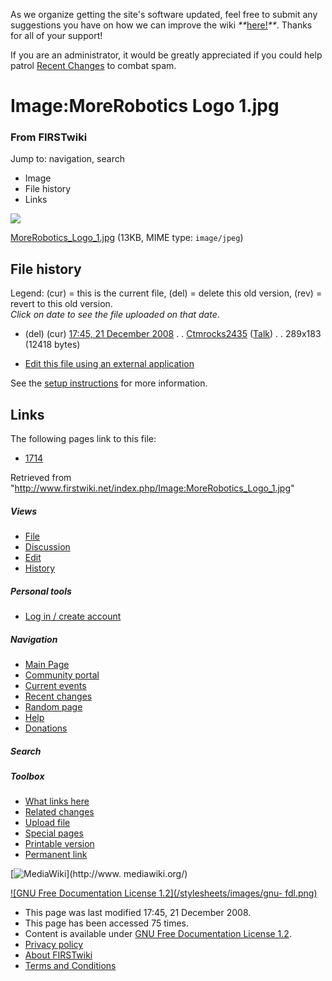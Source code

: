 As we organize getting the site's software updated, feel free to submit any
suggestions you have on how we can improve the wiki
_**_[here!](/index.php/User:Hallry/Suggestions "User:Hallry/Suggestions"
)_**_. Thanks for all of your support!

If you are an administrator, it would be greatly appreciated if you could help
patrol [Recent Changes](/index.php/Special:Recentchanges
"Special:Recentchanges" ) to combat spam.

# Image:MoreRobotics Logo 1.jpg

### From FIRSTwiki

Jump to: navigation, search

  * Image
  * File history
  * Links

![](/media/d/de/MoreRobotics_Logo_1.jpg)

[MoreRobotics_Logo_1.jpg](/media/d/de/MoreRobotics_Logo_1.jpg "MoreRobotics
Logo 1.jpg" ) (13KB, MIME type: `image/jpeg`)

## File history

Legend: (cur) = this is the current file, (del) = delete this old version,
(rev) = revert to this old version.  
_Click on date to see the file uploaded on that date_.

  * (del) (cur) [17:45, 21 December 2008](/media/d/de/MoreRobotics_Logo_1.jpg "/media/d/de/MoreRobotics Logo 1.jpg" ) . . [Ctmrocks2435](/index.php?title=User:Ctmrocks2435&action=edit "User:Ctmrocks2435" ) ([Talk](/index.php?title=User_talk:Ctmrocks2435&action=edit "User talk:Ctmrocks2435" )) . . 289x183 (12418 bytes)
  

  * [Edit this file using an external application](/index.php?title=Image:MoreRobotics_Logo_1.jpg&action=edit&externaledit=true&mode=file "Image:MoreRobotics Logo 1.jpg" )

See the [setup
instructions](http://meta.wikimedia.org/wiki/Help:External_editors
"http://meta.wikimedia.org/wiki/Help:External_editors" ) for more information.

## Links

The following pages link to this file:

  * [1714](/index.php/1714 "1714" )

Retrieved from
"<http://www.firstwiki.net/index.php/Image:MoreRobotics_Logo_1.jpg>"

##### Views

  * [File](/index.php/Image:MoreRobotics_Logo_1.jpg)
  * [Discussion](/index.php?title=Image_talk:MoreRobotics_Logo_1.jpg&action=edit)
  * [Edit](/index.php?title=Image:MoreRobotics_Logo_1.jpg&action=edit)
  * [History](/index.php?title=Image:MoreRobotics_Logo_1.jpg&action=history)

##### Personal tools

  * [Log in / create account](/index.php?title=Special:Userlogin&returnto=Image:MoreRobotics_Logo_1.jpg)

[](/index.php/Main_Page "Main Page" )

##### Navigation

  * [Main Page](/index.php/Main_Page)
  * [Community portal](/index.php/FIRSTwiki:Community_portal)
  * [Current events](/index.php/Current_events)
  * [Recent changes](/index.php/Special:Recentchanges)
  * [Random page](/index.php/Special:Random)
  * [Help](/index.php/FIRSTwiki:Help)
  * [Donations](/index.php/FIRSTwiki:Site_support)

##### Search



##### Toolbox

  * [What links here](/index.php/Special:Whatlinkshere/Image:MoreRobotics_Logo_1.jpg)
  * [Related changes](/index.php/Special:Recentchangeslinked/Image:MoreRobotics_Logo_1.jpg)
  * [Upload file](/index.php/Special:Upload)
  * [Special pages](/index.php/Special:Specialpages)
  * [Printable version](/index.php?title=Image:MoreRobotics_Logo_1.jpg&printable=yes)
  * [Permanent link](/index.php?title=Image:MoreRobotics_Logo_1.jpg&oldid=70341)

[![MediaWiki](/skins/common/images/poweredby_mediawiki_88x31.png)](http://www.
mediawiki.org/)

[![GNU Free Documentation License 1.2](/stylesheets/images/gnu-
fdl.png)](http://www.gnu.org/copyleft/fdl.html)

  * This page was last modified 17:45, 21 December 2008.
  * This page has been accessed 75 times.
  * Content is available under [GNU Free Documentation License 1.2](http://www.gnu.org/copyleft/fdl.html "http://www.gnu.org/copyleft/fdl.html" ).
  * [Privacy policy](/index.php/FIRSTwiki:Privacy_policy "FIRSTwiki:Privacy policy" )
  * [About FIRSTwiki](/index.php/FIRSTwiki:About "FIRSTwiki:About" )
  * [Terms and Conditions](/index.php/FIRSTwiki:Terms_and_conditions "FIRSTwiki:Terms and conditions" )

